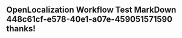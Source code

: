 <properties
ms.topic="hero-topic"
ms.test1="hero-topic"
ms.test2="test"/>


## OpenLocalization Workflow Test MarkDown 448c61cf-e578-40e1-a07e-459051571590 thanks!



<!--HONumber=Jul16_HO3-->


